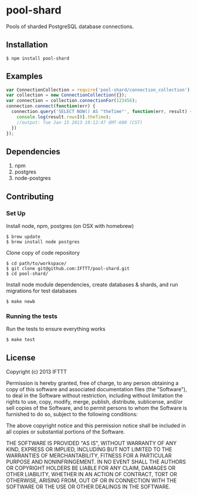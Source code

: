 # pool-shard

Pools of sharded PostgreSQL database connections.

## Installation

    $ npm install pool-shard

## Examples

```javascript
var ConnectionCollection = require('pool-shard/connection_collection')
var collection = new ConnectionCollection({});
var connection = collection.connectionFor(123456);
connection.connect(function(err) {
  connection.query('SELECT NOW() AS "theTime"', function(err, result) {
    console.log(result.rows[0].theTime);
    //output: Tue Jan 15 2013 19:12:47 GMT-600 (CST)
  })
});
```

## Dependencies

1. npm
2. postgres
3. node-postgres

## Contributing

### Set Up

Install node, npm, postgres (on OSX with homebrew)

    $ brew update
    $ brew install node postgres

Clone copy of code repository

    $ cd path/to/workspace/
    $ git clone git@github.com:IFTTT/pool-shard.git
    $ cd pool-shard/

Install node module dependencies, create databases & shards, and run migrations for test databases

    $ make newb

### Running the tests

Run the tests to ensure everything works

    $ make test

## License

Copyright (c) 2013 IFTTT

 Permission is hereby granted, free of charge, to any person obtaining a copy
 of this software and associated documentation files (the "Software"), to deal
 in the Software without restriction, including without limitation the rights
 to use, copy, modify, merge, publish, distribute, sublicense, and/or sell
 copies of the Software, and to permit persons to whom the Software is
 furnished to do so, subject to the following conditions:

 The above copyright notice and this permission notice shall be included in
 all copies or substantial portions of the Software.

 THE SOFTWARE IS PROVIDED "AS IS", WITHOUT WARRANTY OF ANY KIND, EXPRESS OR
 IMPLIED, INCLUDING BUT NOT LIMITED TO THE WARRANTIES OF MERCHANTABILITY,
 FITNESS FOR A PARTICULAR PURPOSE AND NONINFRINGEMENT. IN NO EVENT SHALL THE
 AUTHORS OR COPYRIGHT HOLDERS BE LIABLE FOR ANY CLAIM, DAMAGES OR OTHER
 LIABILITY, WHETHER IN AN ACTION OF CONTRACT, TORT OR OTHERWISE, ARISING FROM,
 OUT OF OR IN CONNECTION WITH THE SOFTWARE OR THE USE OR OTHER DEALINGS IN
 THE SOFTWARE.
